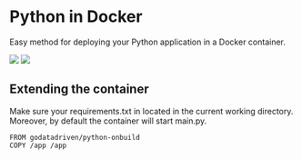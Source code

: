 # Python in Docker

Easy method for deploying your Python application in a Docker container.

[![](https://images.microbadger.com/badges/image/godatadriven/python-onbuild.svg)](https://microbadger.com/images/godatadriven/python-onbuild "Get your own image badge on microbadger.com") [![](https://images.microbadger.com/badges/version/godatadriven/python-onbuild.svg)](https://microbadger.com/images/godatadriven/python-onbuild "Get your own version badge on microbadger.com") 

## Extending the container

Make sure your requirements.txt in located in the current working directory.
Moreover, by default the container will start main.py.

```
FROM godatadriven/python-onbuild
COPY /app /app
```